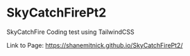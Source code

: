 # SkyCatchFirePt2
SkyCatchFire Coding test using TailwindCSS


Link to Page: https://shanemitnick.github.io/SkyCatchFirePt2/ 
